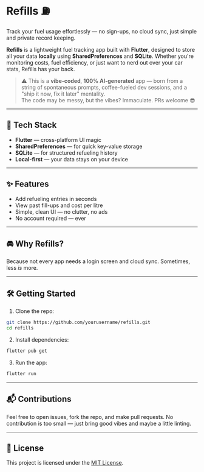 # Refills ⛽

Track your fuel usage effortlessly — no sign-ups, no cloud sync, just simple and private record keeping.

**Refills** is a lightweight fuel tracking app built with **Flutter**, designed to store all your data **locally** using **SharedPreferences** and **SQLite**. Whether you're monitoring costs, fuel efficiency, or just want to nerd out over your car stats, Refills has your back.

> ⚠️ This is a **vibe-coded**, **100% AI-generated** app — born from a string of spontaneous prompts, coffee-fueled dev sessions, and a "ship it now, fix it later" mentality.  
> The code may be messy, but the vibes? Immaculate. PRs welcome 😎

---

## 🔧 Tech Stack

- **Flutter** — cross-platform UI magic
- **SharedPreferences** — for quick key-value storage
- **SQLite** — for structured refueling history
- **Local-first** — your data stays on your device

---

## ✨ Features

- Add refueling entries in seconds
- View past fill-ups and cost per litre
- Simple, clean UI — no clutter, no ads
- No account required — ever

---

## 🚘 Why Refills?

Because not every app needs a login screen and cloud sync. Sometimes, less _is_ more.

---

## 🛠️ Getting Started

1. Clone the repo:

```bash
git clone https://github.com/yourusername/refills.git
cd refills
```

2. Install dependencies:

```bash
flutter pub get
```

3. Run the app:

```bash
flutter run
```

---

## 📬 Contributions

Feel free to open issues, fork the repo, and make pull requests. No contribution is too small — just bring good vibes and maybe a little linting.

---

## 🧠 License

This project is licensed under the [MIT License](LICENSE).
